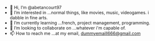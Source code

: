 - 👋 Hi, I’m @abetancourt97
- 👀 I’m interested in ...normal things, like movies, music, videogames. i dabble in fine arts.
- 🌱 I’m currently learning ...french, project management, programming.
- 💞️ I’m looking to collaborate on ...whatever i'm capable of.
- 📫 How to reach me ...at my email, dummyemaill666@gmail.com

<!---
abetancourt97/abetancourt97 is a ✨ special ✨ repository because its `README.md` (this file) appears on your GitHub profile.
You can click the Preview link to take a look at your changes.
--->
